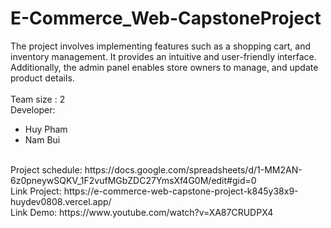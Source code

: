 # E-Commerce_Web-CapstoneProject
The project involves implementing features such as a shopping cart, and inventory management. It provides an intuitive and user-friendly interface. Additionally, the admin panel enables store owners to manage, and update product details. </br>
</br>
Team size : 2
</br>
Developer:
* Huy Pham 
* Nam Bui
</br>
Project schedule: https://docs.google.com/spreadsheets/d/1-MM2AN-6z0pneywSQKV_1F2vufMGbZDC27YmsXf4G0M/edit#gid=0
</br>
Link Project: https://e-commerce-web-capstone-project-k845y38x9-huydev0808.vercel.app/
</br>
Link Demo: https://www.youtube.com/watch?v=XA87CRUDPX4

